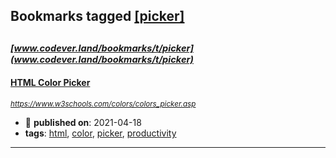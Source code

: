 ## Bookmarks tagged [[picker]](https://www.codever.land/search?q=[picker])

_<sup><sup>[www.codever.land/bookmarks/t/picker](www.codever.land/bookmarks/t/picker)</sup></sup>_
---
#### [HTML Color Picker](https://www.w3schools.com/colors/colors_picker.asp)
_<sup>https://www.w3schools.com/colors/colors_picker.asp</sup>_

* :calendar: **published on**: 2021-04-18
* **tags**: [html](../tagged/html.md), [color](../tagged/color.md), [picker](../tagged/picker.md), [productivity](../tagged/productivity.md)
---
